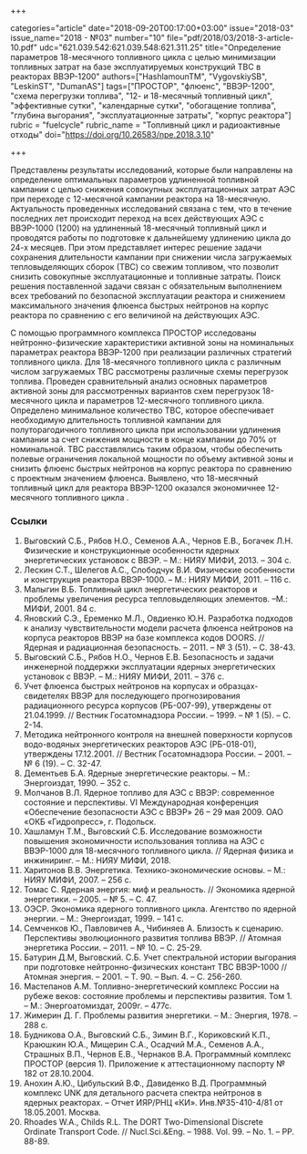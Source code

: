 +++

categories="article"
date="2018-09-20T00:17:00+03:00"
issue="2018-03"
issue_name="2018 - №03"
number="10"
file="pdf/2018/03/2018-3-article-10.pdf"
udc="621.039.542:621.039.548:621.311.25"
title="Определение параметров 18-месячного топливного цикла с целью минимизации топливных затрат на базе эксплуатируемых конструкций ТВС в реакторах ВВЭР-1200"
authors=["HashlamounTM", "VygovskiySB", "LeskinST", "DumanAS"]
tags=["ПРОСТОР", "флюенс", "ВВЭР-1200", "схема перегрузки топлива", "12- и 18-месячный топливный цикл", "эффективные сутки", "календарные сутки", "обогащение топлива", "глубина выгорания", "эксплуатационные затраты", "корпус реактора"]
rubric = "fuelcycle"
rubric_name = "Топливный цикл и радиоактивные отходы"
doi="https://doi.org/10.26583/npe.2018.3.10"

+++

Представлены результаты исследований, которые были направлены на определение оптимальных параметров удлиненной топливной кампании с целью снижения совокупных эксплуатационных затрат АЭС при переходе с 12-месячной кампании реактора на 18-месячную. Актуальность проведенных исследований связана с тем, что в течение последних лет происходит переход на всех действующих АЭС с ВВЭР-1000 (1200) на удлиненный 18-месячный топливный цикл и проводятся работы по подготовке к дальнейшему удлинению цикла до 24-х месяцев. При этом представляет интерес решение задачи сохранения длительности кампании при снижении числа загружаемых тепловыделяющих сборок (ТВС) со свежим топливом, что позволит снизить совокупные эксплуатационные и топливные затраты. Поиск решения поставленной задачи связан с обязательным выполнением всех требований по безопасной эксплуатации реактора и снижением максимального значения флюенса быстрых нейтронов на корпус реактора по сравнению с его величиной на действующих АЭС.

С помощью программного комплекса ПРОСТОР исследованы нейтронно-физические характеристики активной зоны на номинальных параметрах реактора ВВЭР-1200 при реализации различных стратегий топливного цикла. Для 18-месячного топливного цикла с различным числом загружаемых ТВС рассмотрены различные схемы перегрузок топлива. Проведен сравнительный анализ основных параметров активной зоны для рассмотренных вариантов схем перегрузок 18-месячного цикла и параметров 12-месячного топливного цикла. Определено минимальное количество ТВС, которое обеспечивает необходимую длительность топливной кампании для полуторагодичного топливного цикла при использовании удлинения кампании за счет снижения мощности в конце кампании до 70% от номинальной. ТВС расставлялись таким образом, чтобы обеспечить полевые ограничения локальной мощности по объему активной зоны и снизить флюенс быстрых нейтронов на корпус реактора по сравнению с проектным значением флюенса. Выявлено, что 18-месячный топливный цикл для реактора ВВЭР-1200 оказался экономичнее 12-месячного топливного цикла .

### Ссылки

1. Выговский С.Б., Рябов Н.О., Семенов А.А., Чернов Е.В., Богачек Л.Н. Физические и конструкционные особенности ядерных энергетических установок с ВВЭР. – М.: НИЯУ МИФИ, 2013. – 304 с.
2. Лескин С.Т., Шелегов А.С., Слободчук В.И. Физические особенности и конструкция реактора ВВЭР-1000. – М.: НИЯУ МИФИ, 2011. – 116 с.
3. Малыгин В.Б. Топливный цикл энергетических реакторов и проблемы увеличения ресурса тепловыделяющих элементов. –М.: МИФИ, 2001. 84 с.
4. Яновский С.Э., Еременко М.Л., Овдиенко Ю.Н. Разработка подходов к анализу чувствительности модели расчета флюенса нейтронов на корпуса реакторов ВВЭР на базе комплекса кодов DOORS. // Ядерная и радиационная безопасность. – 2011. – № 3 (51). – C. 38-43.
5. Выговский С.Б., Рябов Н.О., Чернов Е.В. Безопасность и задачи инженерной поддержки эксплуатации ядерных энергетических установок с ВВЭР. – М.: НИЯУ МИФИ, 2011. – 376 с.
6. Учет флюенса быстрых нейтронов на корпусах и образцах-свидетелях ВВЭР для последующего прогнозирования радиационного ресурса корпусов (РБ-007-99), утверждены от 21.04.1999. // Вестник Госатомнадзора России. – 1999. – № 1 (5). – С. 2-14.
7. Методика нейтронного контроля на внешней поверхности корпусов водо-водяных энергетических реакторов АЭС (РБ-018-01), утверждены 17.12.2001. // Вестник Госатомнадзора России. – 2001. – № 6 (19). – С. 32-47.
8. Дементьев Б.А. Ядерные энергетические реакторы. – М.: Энергоиздат, 1990. – 352 с.
9. Молчанов В.Л. Ядерное топливо для АЭС с ВВЭР: современное состояние и перспективы. VI Международная конференция «Обеспечение безопасности АЭС с ВВЭР» 26 – 29 мая 2009. ОАО «ОКБ «Гидропресс», г. Подольск.
10. Хашламун Т.М., Выговский С.Б. Исследование возможности повышения экономичности использования топлива на АЭС c ВВЭР-1000 для 18-месячного топливного цикла. // Ядерная физика и инжиниринг. – М.: НИЯУ МИФИ, 2018.
11. Харитонов В.В. Энергетика. Технико-экономические основы. – М.: НИЯУ МИФИ, 2007. – 256 с.
12. Томас С. Ядерная энергия: миф и реальность. // Экономика ядерной энергетики. – 2005. – № 5. – С. 47.
13. ОЭСР. Экономика ядерного топливного цикла. Агентство по ядерной энергии. – М.: Энергоиздат, 1999. – 141 с.
14. Семченков Ю., Павловичев А., Чибиняев А. Близость к сценарию. Перспективы эволюционного развития топлива ВВЭР. // Атомная энергетика России. – 2011. – № 10. – С. 25-29.
15. Батурин Д.М, Выговский. С.Б. Учет спектральной истории выгорания при подготовке нейтронно-физических констант ТВС ВВЭР-1000 // Атомная энергия. – 2001. – Т. 90. – Вып. 4. – C. 256-260.
16. Мастепанов А.М. Топливно-энергетический комплекс России на рубеже веков: состояние проблемы и перспективы развития. Том 1. – М.: Энергоатомиздат, 2009г. – 477с.
17. Жимерин Д. Г. Проблемы развития энергетики. – М.: Энергия, 1978. – 288 с.
18. Будникова О.А., Выговский С.Б., Зимин В.Г., Кориковский К.П., Краюшкин Ю.А., Мищерин С.А., Осадчий М.А., Семенов А.А., Страшных В.П., Чернов Е.В., Чернаков В.А. Программный комплекс ПРОСТОР (версия 1). Приложение к аттестационному паспорту № 182 от 28.10.2004.
19. Анохин А.Ю., Цибульский В.Ф., Давиденко В.Д. Программный комплекс UNK для детального расчета спектра нейтронов в ядерных реакторах. – Отчет ИЯР/РНЦ «КИ». Инв.№35-410-4/81 от 18.05.2001. Москва.
20. Rhoades W.A., Childs R.L. The DORT Two-Dimensional Discrete Ordinate Transport Code. // Nucl.Sci.&Eng. – 1988. Vol. 99. – No. 1. – PP. 88-89.
